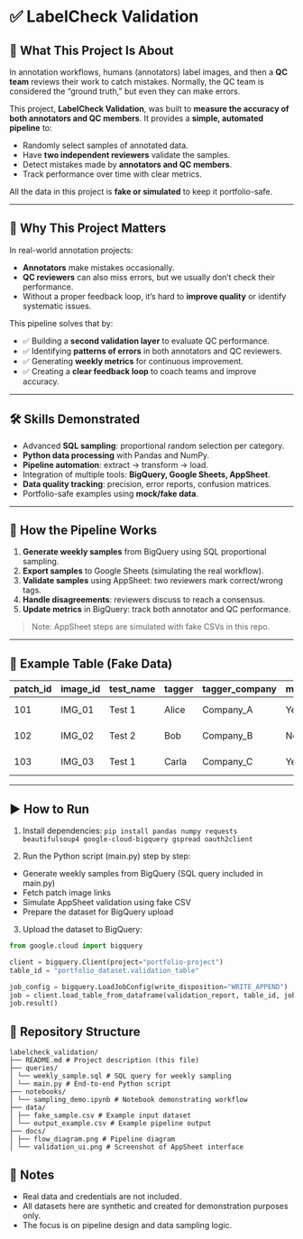 # ✅ LabelCheck Validation  

## 📖 What This Project Is About  
In annotation workflows, humans (annotators) label images, and then a **QC team** reviews their work to catch mistakes. Normally, the QC team is considered the “ground truth,” but even they can make errors.  

This project, **LabelCheck Validation**, was built to **measure the accuracy of both annotators and QC members**. It provides a **simple, automated pipeline** to:  

- Randomly select samples of annotated data.  
- Have **two independent reviewers** validate the samples.  
- Detect mistakes made by **annotators and QC members**.  
- Track performance over time with clear metrics.  

All the data in this project is **fake or simulated** to keep it portfolio-safe.  

---

## 🧐 Why This Project Matters  
In real-world annotation projects:  

- **Annotators** make mistakes occasionally.  
- **QC reviewers** can also miss errors, but we usually don’t check their performance.  
- Without a proper feedback loop, it’s hard to **improve quality** or identify systematic issues.  

This pipeline solves that by:  

- ✅ Building a **second validation layer** to evaluate QC performance.  
- ✅ Identifying **patterns of errors** in both annotators and QC reviewers.  
- ✅ Generating **weekly metrics** for continuous improvement.  
- ✅ Creating a **clear feedback loop** to coach teams and improve accuracy.  

---

## 🛠️ Skills Demonstrated  

- Advanced **SQL sampling**: proportional random selection per category.  
- **Python data processing** with Pandas and NumPy.  
- **Pipeline automation**: extract → transform → load.  
- Integration of multiple tools: **BigQuery, Google Sheets, AppSheet**.  
- **Data quality tracking**: precision, error reports, confusion matrices.  
- Portfolio-safe examples using **mock/fake data**.  

---

## 🔄 How the Pipeline Works  

1. **Generate weekly samples** from BigQuery using SQL proportional sampling.  
2. **Export samples** to Google Sheets (simulating the real workflow).  
3. **Validate samples** using AppSheet: two reviewers mark correct/wrong tags.  
4. **Handle disagreements**: reviewers discuss to reach a consensus.  
5. **Update metrics** in BigQuery: track both annotator and QC performance.  

> Note: AppSheet steps are simulated with fake CSVs in this repo.  

---

## 📂 Example Table (Fake Data)

| patch_id | image_id | test_name | tagger | tagger_company | manual_tag | qc_tag | validated_by | link                       |
|----------|----------|-----------|--------|----------------|------------|--------|--------------|----------------------------|
| 101      | IMG_01   | Test 1    | Alice  | Company_A      | Yes        | Yes    | Sergio       | https://fake-link/img1.png |
| 102      | IMG_02   | Test 2    | Bob    | Company_B      | No         | Yes    | Shiran       | https://fake-link/img2.png |
| 103      | IMG_03   | Test 1    | Carla  | Company_C      | Yes        | No     | Sergio       | https://fake-link/img3.png |

---


## ▶️ How to Run

1. Install dependencies:
``pip install pandas numpy requests beautifulsoup4 google-cloud-bigquery gspread oauth2client``


2. Run the Python script (main.py) step by step:
- Generate weekly samples from BigQuery (SQL query included in main.py)
- Fetch patch image links
- Simulate AppSheet validation using fake CSV
- Prepare the dataset for BigQuery upload

3. Upload the dataset to BigQuery:
```python
from google.cloud import bigquery

client = bigquery.Client(project="portfolio-project")
table_id = "portfolio_dataset.validation_table"

job_config = bigquery.LoadJobConfig(write_disposition="WRITE_APPEND")
job = client.load_table_from_dataframe(validation_report, table_id, job_config=job_config)
job.result()
```

## 📁 Repository Structure

```
labelcheck_validation/
├── README.md # Project description (this file)
├── queries/
│ └── weekly_sample.sql # SQL query for weekly sampling
│ └── main.py # End-to-end Python script
├── notebooks/
│ └── sampling_demo.ipynb # Notebook demonstrating workflow
├── data/
│ ├── fake_sample.csv # Example input dataset
│ └── output_example.csv # Example pipeline output
├── docs/
│ ├── flow_diagram.png # Pipeline diagram
│ └── validation_ui.png # Screenshot of AppSheet interface
```

## 📌 Notes

- Real data and credentials are not included.
- All datasets here are synthetic and created for demonstration purposes only.
- The focus is on pipeline design and data sampling logic.
